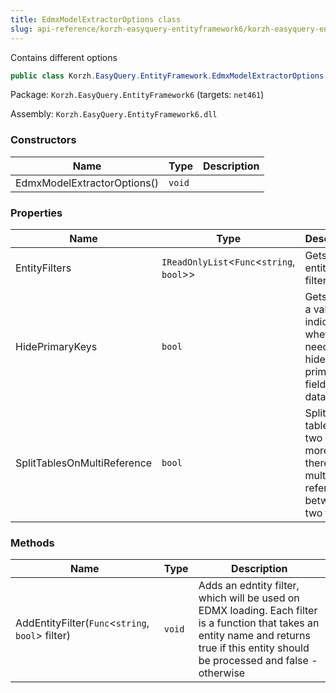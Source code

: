 ```yaml
---
title: EdmxModelExtractorOptions class
slug: api-reference/korzh-easyquery-entityframework6/korzh-easyquery-entityframework-namespace/edmxmodelextractoroptions-class
---
```



Contains different options
```csharp
public class Korzh.EasyQuery.EntityFramework.EdmxModelExtractorOptions

```
Package: `Korzh.EasyQuery.EntityFramework6` (targets: `net461`)

Assembly: `Korzh.EasyQuery.EntityFramework6.dll`

### Constructors

| Name | Type | Description | 
| --- | --- | --- | 
| EdmxModelExtractorOptions() | `void` |  | 


### Properties

| Name | Type | Description | 
| --- | --- | --- | 
| EntityFilters | `IReadOnlyList`&lt;`Func`&lt;`string`, `bool`&gt;&gt; | Gets the entity filters. | 
| HidePrimaryKeys | `bool` | Gets or sets a value indicating whether we need to hide primary key fields in the data model. | 
| SplitTablesOnMultiReference | `bool` | Split one table on two (or more) if there are multi-references between two tables | 


### Methods

| Name | Type | Description | 
| --- | --- | --- | 
| AddEntityFilter(`Func`&lt;`string`, `bool`&gt; filter) | `void` | Adds an edntity filter, which will be used on EDMX loading.  Each filter is a function that takes an entity name  and returns <c>true</c> if this entity should be processed and <c>false</c> - otherwise |